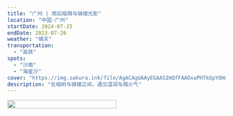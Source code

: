 ```yaml
---
title: "广州 | 雨后榕荫与骑楼光影"
location: "中国·广州"
startDate: 2024-07-25
endDate: 2023-07-26
weather: "晴天"
transportation:
  - "高铁"
spots:
  - "沙面"
  - "海星沙"
cover: "https://img.sakura.ink/file/AgACAgUAAyEGAASIHQfFAAOxaPHTkGpY8HmZcy8iuXI4U1Cq_XIAAsEMaxtcs5BXaplRy-FS2eIBAAMCAAN3AAM2BA.jpeg"
description: "在榕树与骑楼之间，遇见湿润与烟火气"
---
```

<div style="display: flex; gap: 10px;">
    <img src="https://img.sakura.ink/file/AgACAgUAAyEGAASIHQfFAAOxaPHTkGpY8HmZcy8iuXI4U1Cq_XIAAsEMaxtcs5BXaplRy-FS2eIBAAMCAAN3AAM2BA.jpeg" style="flex: 1; width: 50%;">
    <!-- <img src="https://img.sakura.ink/file/AgACAgUAAyEGAASIHQfFAAPHaPHUP7qFivcdr2e4ZYXMAzCSjZIAAtcMaxtcs5BXL9BlNNbtebQBAAMCAAN3AAM2BA.jpeg" style="flex: 1; width: 50%;"> -->
</div>